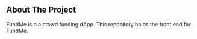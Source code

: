 ## About The Project

FundMe is a a crowd funding dApp. This repository holds the front end for FundMe.
